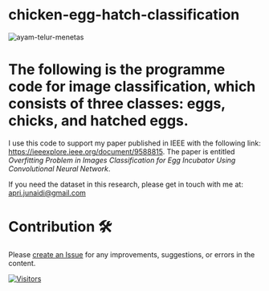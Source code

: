 # chicken-egg-hatch-classification
![ayam-telur-menetas](https://github.com/aprijunaidi/chicken-egg-hatch-classification/assets/7279471/783be8fa-a03c-4d88-8516-e2355d4f5521)

# The following is the programme code for image classification, which consists of three classes: eggs, chicks, and hatched eggs.

I use this code to support my paper published in IEEE with the following link: https://ieeexplore.ieee.org/document/9588815. The paper is entitled *Overfitting Problem in Images Classification for Egg Incubator Using Convolutional Neural Network*.

If you need the dataset in this research, please get in touch with me at: apri.junaidi@gmail.com

# Contribution :hammer_and_wrench:

Please [create an Issue](https://github.com/aprijunaidi/chicken-egg-hatch-classification/issues) for any improvements, suggestions, or errors in the content.


[![Visitors](https://api.visitorbadge.io/api/visitors?path=https%3A%2F%2Fgithub.com%2Faprijunaidi%2Fchicken-egg-hatch-classification&countColor=%23263759)](https://visitorbadge.io/status?path=https%3A%2F%2Fgithub.com%2Faprijunaidi%2Fchicken-egg-hatch-classification)

